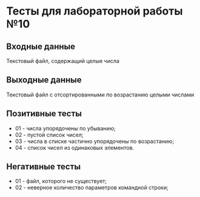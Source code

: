 # Тесты для лабораторной работы №10

## Входные данные

Текстовый файл, содержащий целые числа

## Выходные данные

Текстовый файл с отсортированными по возрастанию целыми числами

## Позитивные тесты

- 01 - числа упорядочены по убыванию;
- 02 - пустой список чисел;
- 03 - числа в списке частично упорядочены по возрастанию;
- 04 - список чисел из одинаковых элементов.

## Негативные тесты

- 01 - файл, которого не существует;
- 02 - неверное количество параметров командной строки;
